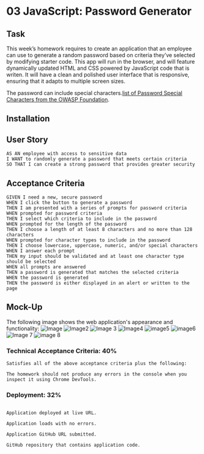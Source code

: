 # 03 JavaScript: Password Generator

## Task

This week’s homework requires  to create an application that an employee can use to generate a random password based on criteria they’ve selected by modifying starter code. This app will run in the browser, and will feature dynamically updated HTML and CSS powered by JavaScript code that is writen. It will have a clean and polished user interface that is responsive, ensuring that it adapts to multiple screen sizes.

The password can include special characters.[list of Password Special Characters from the OWASP Foundation](https://www.owasp.org/index.php/Password_special_characters).

## Installation


## User Story

```
AS AN employee with access to sensitive data
I WANT to randomly generate a password that meets certain criteria
SO THAT I can create a strong password that provides greater security
```

## Acceptance Criteria

```
GIVEN I need a new, secure password
WHEN I click the button to generate a password
THEN I am presented with a series of prompts for password criteria
WHEN prompted for password criteria
THEN I select which criteria to include in the password
WHEN prompted for the length of the password
THEN I choose a length of at least 8 characters and no more than 128 characters
WHEN prompted for character types to include in the password
THEN I choose lowercase, uppercase, numeric, and/or special characters
WHEN I answer each prompt
THEN my input should be validated and at least one character type should be selected
WHEN all prompts are answered
THEN a password is generated that matches the selected criteria
WHEN the password is generated
THEN the password is either displayed in an alert or written to the page
```

## Mock-Up
The following image shows the web application's appearance and functionality:
![Image](https://user-images.githubusercontent.com/72904217/100040033-7e33ad80-2e41-11eb-9957-8b02922be3f9.PNG)
![Image2](https://user-images.githubusercontent.com/72904217/100040083-99062200-2e41-11eb-8229-d31c1eb26619.PNG)
![Image 3](https://user-images.githubusercontent.com/72904217/100040088-9b687c00-2e41-11eb-89e5-c29d79797ecd.PNG)
![Image4](https://user-images.githubusercontent.com/72904217/100040094-9c99a900-2e41-11eb-8faa-dd0800602149.PNG)
![image5](https://user-images.githubusercontent.com/72904217/100040099-9e636c80-2e41-11eb-9ab5-239df277f9d1.PNG)
![image6](https://user-images.githubusercontent.com/72904217/100040106-a02d3000-2e41-11eb-89bc-fedcb3d555d7.PNG)
![Image 7](https://user-images.githubusercontent.com/72904217/100040108-a15e5d00-2e41-11eb-9a92-eb1b040cecb8.PNG)
![image 8](https://user-images.githubusercontent.com/72904217/100040115-a3282080-2e41-11eb-9699-f349afa9c63b.PNG)


### Technical Acceptance Criteria: 40%
```
Satisfies all of the above acceptance criteria plus the following:

The homework should not produce any errors in the console when you inspect it using Chrome DevTools.
```



### Deployment: 32%
```

Application deployed at live URL.

Application loads with no errors.

Application GitHub URL submitted.

GitHub repository that contains application code.
```

